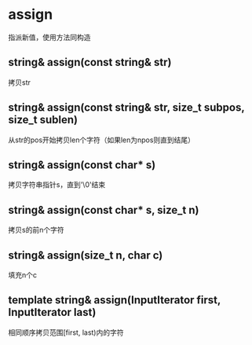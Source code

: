 # assign
指派新值，使用方法同构造


## string& assign(const string& str)
拷贝str

## string& assign(const string& str, size_t subpos, size_t sublen)
从str的pos开始拷贝len个字符（如果len为npos则直到结尾）

## string& assign(const char* s)
拷贝字符串指针s，直到'\0'结束

## string& assign(const char* s, size_t n)
拷贝s的前n个字符

## string& assign(size_t n, char c)
填充n个c

## template <class InputIterator> string& assign(InputIterator first, InputIterator last)
相同顺序拷贝范围[first, last)内的字符